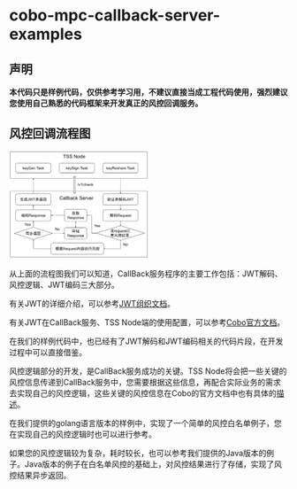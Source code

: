 # cobo-mpc-callback-server-examples

## 声明
<B>本代码只是样例代码，仅供参考学习用，不建议直接当成工程代码使用，强烈建议您使用自己熟悉的代码框架来开发真正的风控回调服务。</B>

## 风控回调流程图

<img src="images/risk-control-flow-chart-zh.jpg" alt="风控回调流程图" width="50%">

从上面的流程图我们可以知道，CallBack服务程序的主要工作包括：JWT解码、风控逻辑、JWT编码三大部分。

有关JWT的详细介绍，可以参考[JWT组织文档](https://jwt.io/introduction)。

有关JWT在CallBack服务、TSS Node端的使用配置，可以参考[Cobo官方文档](https://docs.google.com/document/d/1ifQMVqCSyc129OGq7AKo7t5QBBkkAeu9svLfX4lKPhI/edit#)。

在我们的样例代码中，也已经有了JWT解码和JWT编码相关的代码片段，在开发过程中可以直接借鉴。

风控逻辑部分的开发，是CallBack服务成功的关键。TSS Node将会把一些关键的风控信息传递到CallBack服务中，您需要根据这些信息，再配合实际业务的需求去实现自己的风控逻辑，这些关键的风控信息在Cobo的官方文档中也有具体的[描述](https://docs.google.com/document/d/1ifQMVqCSyc129OGq7AKo7t5QBBkkAeu9svLfX4lKPhI/edit#heading=h.slsc6no965uk)。

在我们提供的golang语言版本的样例中，实现了一个简单的风控白名单例子，您在实现自己的风控逻辑时也可以进行参考。

如果您的风控逻辑较为复杂，耗时较长，也可以参考我们提供的Java版本的例子。Java版本的例子在白名单风控的基础上，对风控结果进行了存储，实现了风控结果异步返回。
